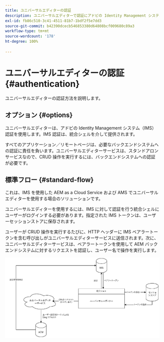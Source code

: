 ```yaml
---
title: ユニバーサルエディターの認証
description: ユニバーサルエディターで認証にアドビの Identity Management システム（IMS）を使用する方法について説明します。
exl-id: fb86c510-3c41-4511-81b7-1bdf2f5e7dd3
source-git-commit: b42390dcecb546853380d64808bcf009680c89a3
workflow-type: tm+mt
source-wordcount: '178'
ht-degree: 100%

---
```



# ユニバーサルエディターの認証 {#authentication}

ユニバーサルエディターの認証方法を説明します。

## オプション {#options}

ユニバーサルエディターは、アドビの Identity Management システム（IMS）認証を使用します。IMS 認証は、統合シェルを介して提供されます。

すべてのアプリケーション／リモートページは、必要なバックエンドシステムへの認証に責任を負います。ユニバーサルエディターサービスは、スタンドアロンサービスなので、CRUD 操作を実行するには、バックエンドシステムへの認証が必要です。

## 標準フロー {#standard-flow}

これは、IMS を使用した AEM as a Cloud Service および AMS でユニバーサルエディターを使用する場合のソリューションです。

ユニバーサルエディターを使用するには、IMS に対して認証を行う統合シェルにユーザーがログインする必要があります。指定された IMS トークンは、ユーザーセッションストアに保存されます。

ユーザーが CRUD 操作を実行するたびに、HTTP ヘッダーに IMS ベアラートークンを含む呼び出しがユニバーサルエディターサービスに送信されます。次に、ユニバーサルエディターサービスは、ベアラートークンを使用して AEM バックエンドシステムに対するリクエストを認証し、ユーザー名で操作を実行します。

![標準認証フロー](assets/standard-flow.png)
